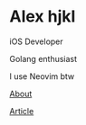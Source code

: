 # Alex hjkl

iOS Developer

Golang enthusiast

I use Neovim btw

[About](about.md)

[Article](article.md)
